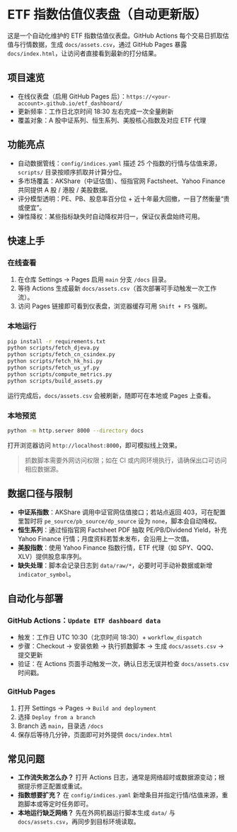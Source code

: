 # ETF 指数估值仪表盘（自动更新版）

这是一个自动化维护的 ETF 指数估值仪表盘。GitHub Actions 每个交易日抓取估值与行情数据，生成 `docs/assets.csv`，通过 GitHub Pages 暴露 `docs/index.html`，让访问者直接看到最新的打分结果。

## 项目速览

- 在线仪表盘（启用 GitHub Pages 后）：`https://<your-account>.github.io/etf_dashboard/`
- 更新频率：工作日北京时间 18:30 左右完成一次全量刷新
- 覆盖对象：A 股中证系列、恒生系列、美股核心指数及对应 ETF 代理

## 功能亮点

- 自动数据管线：`config/indices.yaml` 描述 25 个指数的行情与估值来源，`scripts/` 目录按顺序抓取并计算分位。
- 多市场覆盖：AKShare（中证估值）、恒指官网 Factsheet、Yahoo Finance 共同提供 A 股 / 港股 / 美股数据。
- 评分模型透明：PE、PB、股息率百分位 + 近十年最大回撤，一目了然衡量“贵或便宜”。
- 弹性降权：某些指标缺失时自动降权并归一，保证仪表盘始终可用。

## 快速上手

### 在线查看

1. 在仓库 Settings → Pages 启用 `main` 分支 `/docs` 目录。
2. 等待 Actions 生成最新 `docs/assets.csv`（首次部署可手动触发一次工作流）。
3. 访问 Pages 链接即可看到仪表盘，浏览器缓存可用 `Shift + F5` 强刷。

### 本地运行

```bash
pip install -r requirements.txt
python scripts/fetch_djeva.py
python scripts/fetch_cn_csindex.py
python scripts/fetch_hk_hsi.py
python scripts/fetch_us_yf.py
python scripts/compute_metrics.py
python scripts/build_assets.py
```

运行完成后，`docs/assets.csv` 会被刷新，随即可在本地或 Pages 上查看。

### 本地预览

```bash
python -m http.server 8000 --directory docs
```

打开浏览器访问 `http://localhost:8000`，即可模拟线上效果。

> 抓数脚本需要外网访问权限；如在 CI 或内网环境执行，请确保出口可访问相应数据源。

## 数据口径与限制

- **中证系指数**：AKShare 调用中证官网估值接口；若站点返回 403，可在配置里暂时将 `pe_source/pb_source/dp_source` 设为 `none`，脚本会自动降权。
- **恒生系列**：通过恒指官网 Factsheet PDF 抽取 PE/PB/Dividend Yield，补充 Yahoo Finance 行情；月度资料若暂未发布，会沿用上一次值。
- **美股指数**：使用 Yahoo Finance 指数行情，ETF 代理（如 SPY、QQQ、XLV）提供股息率序列。
- **缺失处理**：脚本会记录日志到 `data/raw/*`，必要时可手动补数据或新增 `indicator_symbol`。

## 自动化与部署

### GitHub Actions：`Update ETF dashboard data`

- 触发：工作日 UTC 10:30（北京时间 18:30）+ `workflow_dispatch`
- 步骤：Checkout → 安装依赖 → 执行抓数脚本 → 生成 `docs/assets.csv` → 提交更新
- 验证：在 Actions 页面手动触发一次，确认日志无误并检查 `docs/assets.csv` 时间戳。

### GitHub Pages

1. 打开 Settings → Pages → `Build and deployment`
2. 选择 `Deploy from a branch`
3. Branch 选 `main`，目录选 `/docs`
4. 保存后等待几分钟，页面即可对外提供 `docs/index.html`

## 常见问题

- **工作流失败怎么办？** 打开 Actions 日志，通常是网络超时或数据源变动；根据提示修正配置或重试。
- **指数想要扩充？** 在 `config/indices.yaml` 新增条目并指定行情/估值来源，重跑脚本或等定时任务即可。
- **本地运行缺乏网络？** 先在外网机器运行脚本生成 `data/` 与 `docs/assets.csv`，再同步到目标环境读取。
